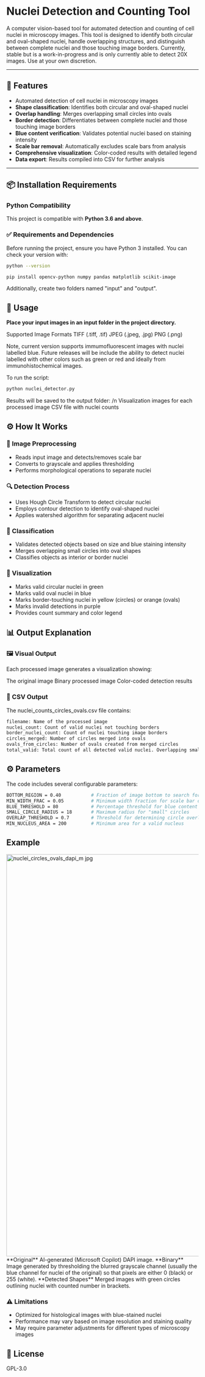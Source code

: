# Nuclei Detection and Counting Tool

A computer vision-based tool for automated detection and counting of cell nuclei in microscopy images. This tool is designed to identify both circular and oval-shaped nuclei, handle overlapping structures, and distinguish between complete nuclei and those touching image borders. Currently, stable but is a work-in-progress and is only currently able to detect 20X images. Use at your own discretion.

---

## 🔧 Features

- Automated detection of cell nuclei in microscopy images
- **Shape classification**: Identifies both circular and oval-shaped nuclei
- **Overlap handling**: Merges overlapping small circles into ovals
- **Border detection**: Differentiates between complete nuclei and those touching image borders
- **Blue content verification**: Validates potential nuclei based on staining intensity
- **Scale bar removal**: Automatically excludes scale bars from analysis
- **Comprehensive visualization**: Color-coded results with detailed legend
- **Data export**: Results compiled into CSV for further analysis

---

## 📦 Installation Requirements
### Python Compatibility

This project is compatible with **Python 3.6 and above**.

### ✅ Requirements and Dependencies

Before running the project, ensure you have Python 3 installed. You can check your version with:

```bash
python --version
```

```bash
pip install opencv-python numpy pandas matplotlib scikit-image
```
Additionally, create two folders named "input" and "output".

## 📂 Usage
**Place your input images in an input folder in the project directory.**

Supported Image Formats
TIFF (.tiff, .tif)
JPEG (.jpeg, .jpg)
PNG (.png)

Note, current version supports immumofluorescent images with nuclei labelled blue. Future releases will be include the ability to detect nuclei labelled with other colors such as green or red and ideally from immunohistochemical images.

To run the script:
```bash
python nuclei_detector.py
```
Results will be saved to the output folder: /n
Visualization images for each processed image
CSV file with nuclei counts

## ⚙️ How It Works
### 🔧 Image Preprocessing
- Reads input image and detects/removes scale bar
- Converts to grayscale and applies thresholding
- Performs morphological operations to separate nuclei

### 🔍 Detection Process
- Uses Hough Circle Transform to detect circular nuclei
- Employs contour detection to identify oval-shaped nuclei
- Applies watershed algorithm for separating adjacent nuclei

### 🧪 Classification
- Validates detected objects based on size and blue staining intensity
- Merges overlapping small circles into oval shapes
- Classifies objects as interior or border nuclei


### 🎨 Visualization
- Marks valid circular nuclei in green
- Marks valid oval nuclei in blue
- Marks border-touching nuclei in yellow (circles) or orange (ovals)
- Marks invalid detections in purple
- Provides count summary and color legend

## 📊 Output Explanation
### 🖼️ Visual Output
Each processed image generates a visualization showing:

The original image
Binary processed image
Color-coded detection results

### 📄 CSV Output
The nuclei_counts_circles_ovals.csv file contains:

```bash
filename: Name of the processed image
nuclei_count: Count of valid nuclei not touching borders
border_nuclei_count: Count of nuclei touching image borders
circles_merged: Number of circles merged into ovals
ovals_from_circles: Number of ovals created from merged circles
total_valid: Total count of all detected valid nuclei. Overlapping small circles are counted as 1 nuclei.
```
## ⚙️ Parameters

The code includes several configurable parameters:
```bash
BOTTOM_REGION = 0.40           # Fraction of image bottom to search for scale bar
MIN_WIDTH_FRAC = 0.05          # Minimum width fraction for scale bar detection
BLUE_THRESHOLD = 80            # Percentage threshold for blue content validation
SMALL_CIRCLE_RADIUS = 18       # Maximum radius for "small" circles
OVERLAP_THRESHOLD = 0.7        # Threshold for determining circle overlap
MIN_NUCLEUS_AREA = 200         # Minimum area for a valid nucleus
```

## Example 
<img width="2250" height="1050" alt="nuclei_circles_ovals_dapi_m jpg" src="https://github.com/user-attachments/assets/bf627af0-ee94-46b1-8dbb-bf0956c3b7ea" />
**Original** AI-generated (Microsoft Copilot) DAPI image.
**Binary** Image generated by thresholding the blurred grayscale channel (usually the blue channel for nuclei of the original) so that pixels are either 0 (black) or 255 (white).
**Detected Shapes** Merged images with green circles outlining nuclei with counted number in brackets.


### ⚠️ Limitations
- Optimized for histological images with blue-stained nuclei
- Performance may vary based on image resolution and staining quality
- May require parameter adjustments for different types of microscopy images

## 📄 License
GPL-3.0
